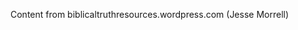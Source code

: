 <!--t openairoutreach t-->
<!--d Content from biblicaltruthresources.wordpress.com or openairoutreach.wordpress.com (Jesse Morrell) d-->

Content from biblicaltruthresources.wordpress.com (Jesse Morrell)
